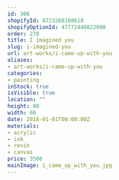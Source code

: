 ```yaml
---
id: 306
shopifyId: 8723268108618
shopifyOptionId: 47772440822090
order: 278
title: I imagined you
slug: i-imagined-you
url: art-works/i-came-up-with-you
aliases:
- art-works/i-came-up-with-you
categories:
- painting
inStock: true
isVisible: true
location: ""
height: 80
width: 60
date: 2018-01-01T00:00:00Z
materials:
- acrylic
- ink
- resin
- canvas
price: 3500
mainImage: i_came_up_with_you.jpg
---
```

